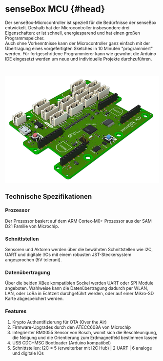 # senseBox MCU {#head}

<div class="description">Der senseBox-Microcontroller ist speziell für die Bedürfnisse der senseBox entwickelt. Deshalb hat der Microcontroller insbesondere drei Eigenschaften: er ist schnell, energiesparend und hat einen großen Programmspeicher.<br>
Auch ohne Vorkenntnisse kann der Microcontroller ganz einfach mit der Übertragung eines vorgefertigten Sketches in 10 Minuten "programmiert" werden. Für fortgeschrittene Programmierer kann wie gewohnt die Arduino IDE eingesetzt werden um neue und individuelle Projekte durchzuführen.</div>
<div class="line">
    <br>
    <br>
</div>




![Die senseBox MCU](https://github.com/sensebox/resources/raw/master/gitbook_pictures/mcu_one_top.png)

## Technische Spezifikationen

### Prozessor
Der Prozessor basiert auf dem ARM Cortex-M0+ Prozessor aus der SAM D21 Familie von Microchip.

### Schnittstellen
Sensoren und Aktoren werden über die bewährten Schnittstellen wie I2C, UART und digitale I/Os mit einem robusten JST-Steckersystem angesprochen (5V tolerant). 

### Datenübertragung
Über die beiden XBee kompatiblen Sockel werden UART oder SPI Module angeboten. Wahlweise kann die Datenübertragung dadurch per WLAN, LAN, oder LoRa in Echtzeit durchgeführt werden, oder auf einer Mikro-SD Karte abgespeichert werden.  

### Features
1. Krypto Authentifizierung für OTA (Over the Air) 
2. Firmware-Upgrades durch den ATECC608A von Microchip
3. Integrierter BMX055 Sensor von Bosch, womit sich die Beschleunigung, die Neigung und die Orientierung zum Erdmagnetfeld bestimmen lassen
4. USB CDC+MSC Bootloader (Arduino kompatibel)
5. Schnittstellen: I2C = 5 (erweiterbar mit I2C Hub) | 2 UART | 6 analoge und digitale IOs


